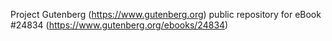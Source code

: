 Project Gutenberg (https://www.gutenberg.org) public repository for eBook #24834 (https://www.gutenberg.org/ebooks/24834)
